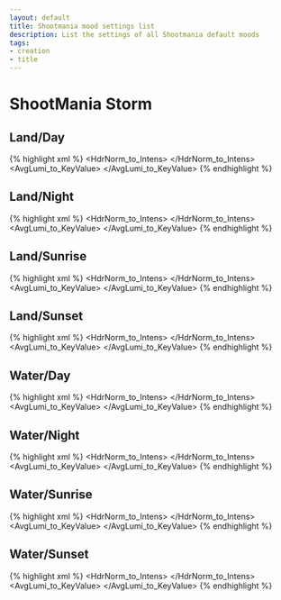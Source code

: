 ```yaml
---
layout: default
title: Shootmania mood settings list
description: List the settings of all Shootmania default moods
tags:
- creation
- title
---
```


# ShootMania Storm

## Land/Day
{% highlight xml %}
<Mood>
  <Light EnableStars="0" Latitude="5" DayTime01="0.56" LocalLightX="1" HelperHdrX="0.7">
    <LAmbient Color="dce5ff" Scale="0.22323"/>
    <LDirSun Color="fff7ea" Scale="0.685014"/>
    <LDirMoon Color="000000" Scale="1"/>
    <T3SpecularLocal ScaleIntens="0.5" ScaleExponent="1"/>
    <T3LightMap MaxHDR="2" BounceFactor="1.7" SkyFactor="1.2" SkyUseClouds="1"/>
  </Light>
  <Atmo MoonHdrScale="1" FxSmSelfIllumScaleGamePlay="1.2">
    <HdrSun Power="1">
      <Atmo1 Power="500" Color="ffebd4" Scale="1.10002"/>
      <Atmo2 Power="10" Color="ffead2" Scale="0.286006"/>
    </HdrSun>
    <Clouds MinRgb="000000" MinRgbX="1" MaxRgb="ffffff" MaxRgbX="1.00002" GodLightIntens="0.05" SunThroughIntens="0.01">
      <EdgeLight>
        <Layer0 Power="128" Scale="2"/>
        <Layer1 Power="4" Scale="1"/>
        <Layer2 Power="1" Scale="0.25"/>
      </EdgeLight>
    </Clouds>
    <CloudsX2 MinRgb="f1f4ff" MinRgbX="0.200004" MaxRgb="ffffff" MaxRgbX="0.659014"/>
    <CloudsVortex MinRgb="32383d" MaxRgb="5a6878"/>
    <FogMatter Count="0"/>
  </Atmo>
  <Fog Enabled="1" DepthMin="12" DepthMax="3000" Exponant="0.5" IntensMin="0" IntensMax="0.9" Color="414344">
    <Height YBottom="-50" YTop="400" MulBottom="1" MulTop="1"/>
    <Clouds DepthMax="45000" Exponant="1.2" IntensMax="0.9"/>
    <SkyClouds GlobalIntens="0"/>
  </Fog>
  <Fx>
    <T3Bloom StreaksIntens="0.15" StreaksAttenuation="0.5">
      <HdrNorm_to_Intens>
        <Key In="0" Out="0"/>
        <Key In="0.75" Out="0"/>
        <Key In="1.5" Out="0.7"/>
        <Key In="64" Out="0.01"/>
      </HdrNorm_to_Intens>
    </T3Bloom>
    <T3ToneMap FilmCurve="Preset3">
      <AutoExp MinExposure="-1" MaxExposure="6" SecondsToMidFalloff="0.4">
        <AvgLumi_to_KeyValue>
          <Key In="0" Out="0.06"/>
          <Key In="0.025" Out="0.1"/>
          <Key In="0.05" Out="0.15"/>
          <Key In="0.18" Out="0.5"/>
          <Key In="0.2" Out="0.55"/>
        </AvgLumi_to_KeyValue>
      </AutoExp>
    </T3ToneMap>
    <ColorGrading FileName="" Intensity="1"/>
  </Fx>
</Mood>
{% endhighlight %}

## Land/Night
{% highlight xml %}
<Mood>
  <Light EnableStars="1" Latitude="48" DayTime01="0.15" LocalLightX="0.9" HelperHdrX="0.25">
    <LAmbient Color="bbccff" Scale="0.0271536"/>
    <LDirSun Color="000000" Scale="1"/>
    <LDirMoon Color="91a4ff" Scale="0.0887009"/>
    <T3SpecularLocal ScaleIntens="2" ScaleExponent="1"/>
    <T3LightMap MaxHDR="1.4" BounceFactor="2" SkyFactor="1" SkyUseClouds="1"/>
  </Light>
  <Atmo MoonHdrScale="1" FxSmSelfIllumScaleGamePlay="1">
    <HdrSun Power="10000">
      <Atmo1 Power="20" Color="8ea3ff" Scale="0.105001"/>
      <Atmo2 Power="2" Color="8aa6ff" Scale="0.0481005"/>
    </HdrSun>
    <Clouds MinRgb="000000" MinRgbX="1" MaxRgb="ffffff" MaxRgbX="1.00001" GodLightIntens="0" SunThroughIntens="0.75">
      <EdgeLight>
        <Layer0 Power="32" Scale="20"/>
        <Layer1 Power="8" Scale="4"/>
        <Layer2 Power="2" Scale="2"/>
      </EdgeLight>
    </Clouds>
    <CloudsX2 MinRgb="ffffff" MinRgbX="0.208002" MaxRgb="ffffff" MaxRgbX="0.812008"/>
    <CloudsVortex MinRgb="060709" MaxRgb="171726"/>
    <FogMatter Count="0"/>
  </Atmo>
  <Fog Enabled="1" DepthMin="16" DepthMax="4000" Exponant="0.7" IntensMin="0" IntensMax="0.95" Color="0e0e12">
    <Height YBottom="-500" YTop="800" MulBottom="0.898" MulTop="0.372"/>
    <Clouds DepthMax="45000" Exponant="1.3" IntensMax="0.95"/>
    <SkyClouds GlobalIntens="0"/>
  </Fog>
  <Fx>
    <T3Bloom StreaksIntens="0.2" StreaksAttenuation="0.6">
      <HdrNorm_to_Intens>
        <Key In="0" Out="0"/>
        <Key In="1.5" Out="0"/>
        <Key In="2" Out="0.4"/>
        <Key In="6" Out="0.45"/>
        <Key In="64" Out="0.01"/>
      </HdrNorm_to_Intens>
    </T3Bloom>
    <T3ToneMap FilmCurve="Preset3">
      <AutoExp MinExposure="0" MaxExposure="4" SecondsToMidFalloff="0.4">
        <AvgLumi_to_KeyValue>
          <Key In="0.001" Out="0.02"/>
          <Key In="0.002" Out="0.025"/>
          <Key In="0.005" Out="0.03"/>
          <Key In="0.025" Out="0.07"/>
        </AvgLumi_to_KeyValue>
      </AutoExp>
    </T3ToneMap>
    <ColorGrading FileName="" Intensity="1"/>
  </Fx>
</Mood>
{% endhighlight %}

## Land/Sunrise
{% highlight xml %}
<Mood>
  <Light EnableStars="0" Latitude="15" DayTime01="0.519" LocalLightX="0.85" HelperHdrX="0.4">
    <LAmbient Color="ffe5d4" Scale="0.090583"/>
    <LDirSun Color="ffe3c4" Scale="0.445004"/>
    <LDirMoon Color="000000" Scale="1"/>
    <T3SpecularLocal ScaleIntens="0.35" ScaleExponent="1"/>
    <T3LightMap MaxHDR="1.3" BounceFactor="2" SkyFactor="0.9" SkyUseClouds="1"/>
  </Light>
  <Atmo MoonHdrScale="1" FxSmSelfIllumScaleGamePlay="1">
    <HdrSun Power="300000">
      <Atmo1 Power="30" Color="cbe8ff" Scale="0.474005"/>
      <Atmo2 Power="5" Color="ffb368" Scale="0.238002"/>
    </HdrSun>
    <Clouds MinRgb="000000" MinRgbX="1" MaxRgb="ffffff" MaxRgbX="1.00001" GodLightIntens="0.05" SunThroughIntens="2">
      <EdgeLight>
        <Layer0 Power="32" Scale="4"/>
        <Layer1 Power="8" Scale="1"/>
        <Layer2 Power="4" Scale="1"/>
      </EdgeLight>
    </Clouds>
    <CloudsX2 MinRgb="e1e6ff" MinRgbX="0.267003" MaxRgb="ffffff" MaxRgbX="0.773008"/>
    <CloudsVortex MinRgb="302723" MaxRgb="554a42"/>
    <FogMatter Count="0"/>
  </Atmo>
  <Fog Enabled="1" DepthMin="4" DepthMax="2500" Exponant="0.5" IntensMin="0" IntensMax="0.896" Color="33363f">
    <Height YBottom="-50" YTop="300" MulBottom="0.85" MulTop="0.672"/>
    <Clouds DepthMax="30000" Exponant="0.7" IntensMax="0.87"/>
    <SkyClouds GlobalIntens="0"/>
  </Fog>
  <Fx>
    <T3Bloom StreaksIntens="0.2" StreaksAttenuation="0.7">
      <HdrNorm_to_Intens>
        <Key In="0" Out="0"/>
        <Key In="2" Out="0"/>
        <Key In="4" Out="0.65"/>
        <Key In="8" Out="0.8"/>
        <Key In="64" Out="0.01"/>
      </HdrNorm_to_Intens>
    </T3Bloom>
    <T3ToneMap FilmCurve="Preset3">
      <AutoExp MinExposure="-4" MaxExposure="4" SecondsToMidFalloff="0.25">
        <AvgLumi_to_KeyValue>
          <Key In="0.005" Out="0.07"/>
          <Key In="0.01" Out="0.07"/>
          <Key In="0.03" Out="0.15"/>
          <Key In="0.1" Out="0.25"/>
        </AvgLumi_to_KeyValue>
      </AutoExp>
    </T3ToneMap>
    <ColorGrading FileName="" Intensity="1"/>
  </Fx>
</Mood>
{% endhighlight %}

## Land/Sunset
{% highlight xml %}
<Mood>
  <Light EnableStars="1" Latitude="60" DayTime01="0.67" LocalLightX="1" HelperHdrX="0.5">
    <LAmbient Color="ffc8bd" Scale="0.337167"/>
    <LDirSun Color="ffbb9c" Scale="0.768016"/>
    <LDirMoon Color="000000" Scale="1"/>
    <T3SpecularLocal ScaleIntens="1" ScaleExponent="1"/>
    <T3LightMap MaxHDR="1.7" BounceFactor="2" SkyFactor="1" SkyUseClouds="0"/>
  </Light>
  <Atmo MoonHdrScale="1" FxSmSelfIllumScaleGamePlay="1.5">
    <HdrSun Power="15000">
      <Atmo1 Power="150" Color="ffb33f" Scale="0.847016"/>
      <Atmo2 Power="4" Color="ff924a" Scale="0.428008"/>
    </HdrSun>
    <Clouds MinRgb="000000" MinRgbX="1" MaxRgb="ffffff" MaxRgbX="1.00002" GodLightIntens="0.05" SunThroughIntens="3">
      <EdgeLight>
        <Layer0 Power="48" Scale="16"/>
        <Layer1 Power="8" Scale="8"/>
        <Layer2 Power="2" Scale="2"/>
      </EdgeLight>
    </Clouds>
    <CloudsX2 MinRgb="ffffff" MinRgbX="0.153004" MaxRgb="ffffff" MaxRgbX="0.827016"/>
    <CloudsVortex MinRgb="453932" MaxRgb="80604d"/>
    <FogMatter Count="0"/>
  </Atmo>
  <Fog Enabled="1" DepthMin="32" DepthMax="4500" Exponant="0.5" IntensMin="0" IntensMax="0.96" Color="463a35">
    <Height YBottom="-100" YTop="400" MulBottom="0.8" MulTop="1"/>
    <Clouds DepthMax="45000" Exponant="1" IntensMax="0.9"/>
    <SkyClouds GlobalIntens="0"/>
  </Fog>
  <Fx>
    <T3Bloom StreaksIntens="0.2" StreaksAttenuation="0.7">
      <HdrNorm_to_Intens>
        <Key In="0" Out="0"/>
        <Key In="1.5" Out="0"/>
        <Key In="3" Out="0.3"/>
        <Key In="4" Out="1"/>
        <Key In="64" Out="0.01"/>
      </HdrNorm_to_Intens>
    </T3Bloom>
    <T3ToneMap FilmCurve="Preset3">
      <AutoExp MinExposure="-2" MaxExposure="4.5" SecondsToMidFalloff="0.25">
        <AvgLumi_to_KeyValue>
          <Key In="0" Out="0.03"/>
          <Key In="0.005" Out="0.03"/>
          <Key In="0.01" Out="0.07"/>
          <Key In="0.05" Out="0.13"/>
          <Key In="0.2" Out="0.245"/>
          <Key In="0.5" Out="0.4"/>
          <Key In="1" Out="0.5"/>
        </AvgLumi_to_KeyValue>
      </AutoExp>
    </T3ToneMap>
    <ColorGrading FileName="" Intensity="1"/>
  </Fx>
</Mood>
{% endhighlight %}

## Water/Day
{% highlight xml %}
<Mood>
  <Light EnableStars="1" Latitude="45" DayTime01="0.56" LocalLightX="1" HelperHdrX="0.8">
    <LAmbient Color="cee3ff" Scale="1.18933"/>
    <LDirSun Color="ffebbf" Scale="1.80008"/>
    <LDirMoon Color="000000" Scale="1"/>
    <T3SpecularLocal ScaleIntens="1" ScaleExponent="1.2"/>
    <T3LightMap MaxHDR="2.5" BounceFactor="2" SkyFactor="1" SkyUseClouds="1"/>
  </Light>
  <Atmo MoonHdrScale="1" FxSmSelfIllumScaleGamePlay="2.5">
    <HdrSun Power="80000">
      <Atmo1 Power="10" Color="95cfff" Scale="1.12004"/>
      <Atmo2 Power="2" Color="89b8ff" Scale="0.294012"/>
    </HdrSun>
    <Clouds MinRgb="000000" MinRgbX="1" MaxRgb="ffffff" MaxRgbX="1.00004" GodLightIntens="0.08" SunThroughIntens="0.75">
      <EdgeLight>
        <Layer0 Power="16" Scale="2"/>
        <Layer1 Power="2" Scale="1.5"/>
        <Layer2 Power="1" Scale="1.2"/>
      </EdgeLight>
    </Clouds>
    <CloudsX2 MinRgb="ffffff" MinRgbX="0.380016" MaxRgb="ffffff" MaxRgbX="0.627024"/>
    <CloudsVortex MinRgb="000000" MaxRgb="ffffff"/>
    <FogMatter Count="0"/>
  </Atmo>
  <Fog Enabled="1" DepthMin="16" DepthMax="4500" Exponant="0.7" IntensMin="0" IntensMax="0.846" Color="92b5dc">
    <Height YBottom="-50" YTop="400" MulBottom="0.914" MulTop="0.686"/>
    <Clouds DepthMax="55000" Exponant="0.8" IntensMax="0.518"/>
    <SkyClouds GlobalIntens="0"/>
  </Fog>
  <Fx>
    <T3Bloom StreaksIntens="0.2" StreaksAttenuation="0.7">
      <HdrNorm_to_Intens>
        <Key In="0" Out="0"/>
        <Key In="2" Out="0.001"/>
        <Key In="4" Out="0.6"/>
        <Key In="48" Out="0.001"/>
      </HdrNorm_to_Intens>
    </T3Bloom>
    <T3ToneMap FilmCurve="Preset3">
      <AutoExp MinExposure="-2" MaxExposure="4.5" SecondsToMidFalloff="0.3">
        <AvgLumi_to_KeyValue>
          <Key In="0.001" Out="0.06"/>
          <Key In="0.005" Out="0.06"/>
          <Key In="0.01" Out="0.04"/>
          <Key In="0.02" Out="0.05"/>
          <Key In="0.03" Out="0.08"/>
          <Key In="0.06" Out="0.09"/>
          <Key In="0.1" Out="0.11"/>
          <Key In="0.25" Out="0.25"/>
          <Key In="0.35" Out="0.3"/>
          <Key In="0.5" Out="0.35"/>
          <Key In="0.7" Out="0.4"/>
          <Key In="1.4" Out="0.6"/>
        </AvgLumi_to_KeyValue>
      </AutoExp>
    </T3ToneMap>
    <ColorGrading FileName="" Intensity="1"/>
  </Fx>
</Mood>
{% endhighlight %}

## Water/Night
{% highlight xml %}
<Mood>
  <Light EnableStars="1" Latitude="48" DayTime01="0.15" LocalLightX="1" HelperHdrX="0.2">
    <LAmbient Color="dddfff" Scale="0.0706324"/>
    <LDirSun Color="000000" Scale="1"/>
    <LDirMoon Color="95b1ff" Scale="0.0168758"/>
    <T3SpecularLocal ScaleIntens="2" ScaleExponent="2"/>
    <T3LightMap MaxHDR="1.4" BounceFactor="3" SkyFactor="2" SkyUseClouds="1"/>
  </Light>
  <Atmo MoonHdrScale="0.5" FxSmSelfIllumScaleGamePlay="2">
    <HdrSun Power="10000">
      <Atmo1 Power="50" Color="a7afff" Scale="0.122102"/>
      <Atmo2 Power="1" Color="9db0ff" Scale="0.0193221"/>
    </HdrSun>
    <Clouds MinRgb="000000" MinRgbX="1" MaxRgb="ffffff" MaxRgbX="1.00003" GodLightIntens="0" SunThroughIntens="0.5">
      <EdgeLight>
        <Layer0 Power="10" Scale="40"/>
        <Layer1 Power="2" Scale="0.5"/>
        <Layer2 Power="1" Scale="0.2"/>
      </EdgeLight>
    </Clouds>
    <CloudsX2 MinRgb="ffffff" MinRgbX="0.208006" MaxRgb="ffffff" MaxRgbX="0.812024"/>
    <CloudsVortex MinRgb="060709" MaxRgb="171726"/>
    <FogMatter Count="0"/>
  </Atmo>
  <Fog Enabled="1" DepthMin="8" DepthMax="500" Exponant="0.6" IntensMin="0" IntensMax="0.872" Color="1f1f2c">
    <Height YBottom="-50" YTop="300" MulBottom="0.91" MulTop="0.5"/>
    <Clouds DepthMax="40000" Exponant="1" IntensMax="0.9"/>
    <SkyClouds GlobalIntens="0"/>
  </Fog>
  <Fx>
    <T3Bloom StreaksIntens="0.8" StreaksAttenuation="0.5">
      <HdrNorm_to_Intens>
        <Key In="0" Out="0"/>
        <Key In="2" Out="0"/>
        <Key In="4" Out="0.1"/>
        <Key In="5" Out="0.5"/>
        <Key In="30" Out="0.01"/>
      </HdrNorm_to_Intens>
    </T3Bloom>
    <T3ToneMap FilmCurve="Preset3">
      <AutoExp MinExposure="0" MaxExposure="4" SecondsToMidFalloff="0.4">
        <AvgLumi_to_KeyValue>
          <Key In="0.001" Out="0.01"/>
          <Key In="0.0025" Out="0.012"/>
          <Key In="0.006" Out="0.028"/>
          <Key In="0.02" Out="0.1"/>
        </AvgLumi_to_KeyValue>
      </AutoExp>
    </T3ToneMap>
    <ColorGrading FileName="" Intensity="1"/>
  </Fx>
</Mood>
{% endhighlight %}

## Water/Sunrise
{% highlight xml %}
<Mood>
  <Light EnableStars="1" Latitude="45" DayTime01="0.525" LocalLightX="1" HelperHdrX="0.65">
    <LAmbient Color="cfd8ff" Scale="0.430004"/>
    <LDirSun Color="ffcd82" Scale="1.80008"/>
    <LDirMoon Color="000000" Scale="1"/>
    <T3SpecularLocal ScaleIntens="1.2" ScaleExponent="2"/>
    <T3LightMap MaxHDR="2.2" BounceFactor="3" SkyFactor="0.5" SkyUseClouds="1"/>
  </Light>
  <Atmo MoonHdrScale="1" FxSmSelfIllumScaleGamePlay="3">
    <HdrSun Power="300000">
      <Atmo1 Power="50" Color="ffcc32" Scale="1.00004"/>
      <Atmo2 Power="5" Color="ffe5a8" Scale="0.216925"/>
    </HdrSun>
    <Clouds MinRgb="000000" MinRgbX="1" MaxRgb="ffffff" MaxRgbX="1.00004" GodLightIntens="0.1" SunThroughIntens="0.8">
      <EdgeLight>
        <Layer0 Power="15" Scale="1"/>
        <Layer1 Power="1" Scale="1"/>
        <Layer2 Power="1" Scale="1"/>
      </EdgeLight>
    </Clouds>
    <CloudsX2 MinRgb="e9f1ff" MinRgbX="0.400016" MaxRgb="fffef8" MaxRgbX="0.580024"/>
    <CloudsVortex MinRgb="000000" MaxRgb="ffffff"/>
    <FogMatter Count="0"/>
  </Atmo>
  <Fog Enabled="1" DepthMin="8" DepthMax="3000" Exponant="0.5" IntensMin="0" IntensMax="0.808" Color="6c6d86">
    <Height YBottom="-50" YTop="400" MulBottom="0.944" MulTop="0.432"/>
    <Clouds DepthMax="50000" Exponant="1" IntensMax="0.688"/>
    <SkyClouds GlobalIntens="0.218"/>
  </Fog>
  <Fx>
    <T3Bloom StreaksIntens="0.2" StreaksAttenuation="0.6">
      <HdrNorm_to_Intens>
        <Key In="0" Out="0"/>
        <Key In="3" Out="0"/>
        <Key In="5" Out="0.5"/>
        <Key In="64" Out="0.01"/>
      </HdrNorm_to_Intens>
    </T3Bloom>
    <T3ToneMap FilmCurve="Preset3">
      <AutoExp MinExposure="-4" MaxExposure="4" SecondsToMidFalloff="0.3">
        <AvgLumi_to_KeyValue>
          <Key In="0.001" Out="0.03"/>
          <Key In="0.005" Out="0.04"/>
          <Key In="0.01" Out="0.08"/>
          <Key In="0.04" Out="0.11"/>
          <Key In="0.07" Out="0.14"/>
          <Key In="0.1" Out="0.2"/>
          <Key In="0.15" Out="0.24"/>
          <Key In="0.2" Out="0.25"/>
          <Key In="0.25" Out="0.28"/>
          <Key In="0.3" Out="0.3"/>
          <Key In="0.4" Out="0.4"/>
          <Key In="0.6" Out="0.6"/>
          <Key In="1" Out="1"/>
          <Key In="1.5" Out="1"/>
        </AvgLumi_to_KeyValue>
      </AutoExp>
    </T3ToneMap>
    <ColorGrading FileName="" Intensity="1"/>
  </Fx>
</Mood>
{% endhighlight %}

## Water/Sunset
{% highlight xml %}
<Mood>
  <Light EnableStars="1" Latitude="60" DayTime01="0.67" LocalLightX="1" HelperHdrX="0.5">
    <LAmbient Color="ffd8ec" Scale="0.18115"/>
    <LDirSun Color="ffbb9c" Scale="0.768016"/>
    <LDirMoon Color="000000" Scale="1"/>
    <T3SpecularLocal ScaleIntens="1" ScaleExponent="1"/>
    <T3LightMap MaxHDR="1.7" BounceFactor="2" SkyFactor="1" SkyUseClouds="1"/>
  </Light>
  <Atmo MoonHdrScale="1" FxSmSelfIllumScaleGamePlay="1.5">
    <HdrSun Power="20000">
      <Atmo1 Power="50" Color="ff974a" Scale="0.776016"/>
      <Atmo2 Power="2" Color="ff654a" Scale="0.428008"/>
    </HdrSun>
    <Clouds MinRgb="000000" MinRgbX="1" MaxRgb="ffffff" MaxRgbX="1.00002" GodLightIntens="0.05" SunThroughIntens="3">
      <EdgeLight>
        <Layer0 Power="48" Scale="8"/>
        <Layer1 Power="4" Scale="6"/>
        <Layer2 Power="1" Scale="4"/>
      </EdgeLight>
    </Clouds>
    <CloudsX2 MinRgb="ffffff" MinRgbX="0.153004" MaxRgb="ffffff" MaxRgbX="0.827016"/>
    <CloudsVortex MinRgb="453932" MaxRgb="80604d"/>
    <FogMatter Count="0"/>
  </Atmo>
  <Fog Enabled="1" DepthMin="32" DepthMax="4500" Exponant="0.5" IntensMin="0" IntensMax="0.96" Color="403d47">
    <Height YBottom="-10" YTop="400" MulBottom="1" MulTop="0.744"/>
    <Clouds DepthMax="40000" Exponant="0.8" IntensMax="0.97"/>
    <SkyClouds GlobalIntens="0"/>
  </Fog>
  <Fx>
    <T3Bloom StreaksIntens="0.2" StreaksAttenuation="0.7">
      <HdrNorm_to_Intens>
        <Key In="0" Out="0"/>
        <Key In="1.5" Out="0"/>
        <Key In="3" Out="0.3"/>
        <Key In="4" Out="1"/>
        <Key In="64" Out="0.01"/>
      </HdrNorm_to_Intens>
    </T3Bloom>
    <T3ToneMap FilmCurve="Preset3">
      <AutoExp MinExposure="-2" MaxExposure="4.5" SecondsToMidFalloff="0.25">
        <AvgLumi_to_KeyValue>
          <Key In="0" Out="0.03"/>
          <Key In="0.005" Out="0.03"/>
          <Key In="0.01" Out="0.07"/>
          <Key In="0.05" Out="0.13"/>
          <Key In="0.2" Out="0.245"/>
          <Key In="0.5" Out="0.4"/>
          <Key In="1" Out="0.5"/>
        </AvgLumi_to_KeyValue>
      </AutoExp>
    </T3ToneMap>
    <ColorGrading FileName="" Intensity="1"/>
  </Fx>
</Mood>
{% endhighlight %}
